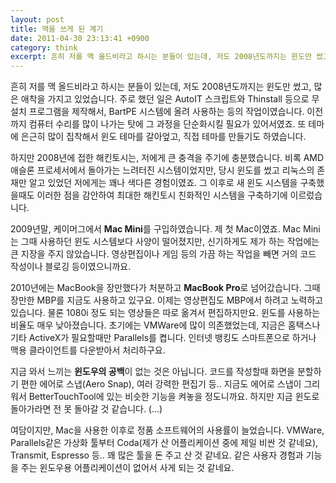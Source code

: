 ```yaml
---
layout: post
title: 맥을 쓰게 된 계기
date: 2011-04-30 23:13:41 +0900
category: think
excerpt: 흔히 저를 맥 올드비라고 하시는 분들이 있는데, 저도 2008년도까지는 윈도만 썼고, 많은 애착을 가지고 있었습니다.
---
```


흔히 저를 맥 올드비라고 하시는 분들이 있는데, 저도 2008년도까지는 윈도만 썼고, 많은 애착을 가지고 있었습니다. 주로 했던 일은 AutoIT 스크립트와 Thinstall 등으로 무설치 프로그램을 제작해서, BartPE 시스템에 올려 사용하는 등의 작업이였습니다. 이전까지 컴퓨터 수리를 많이 나가는 탓에 그 과정을 단순화시킬 필요가 있어서였죠. 또 테마에 은근히 많이 집착해서 윈도 테마를 갈아엎고, 직접 테마를 만들기도 하였습니다.

하지만 2008년에 접한 해킨토시는, 저에게 큰 충격을 주기에 충분했습니다. 비록 AMD 애슬론 프로세서에서 돌아가는 느려터진  시스템이었지만, 당시 윈도를 썼고 리눅스의 존재만 알고 있었던 저에게는 꽤나 색다른 경험이였죠. 그 이후로 새 윈도 시스템을  구축했을때도 이러한 점을 감안하여 최대한 해킨토시 친화적인 시스템을 구축하기에 이르렀습니다.

2009년말, 케이머그에서 **Mac Mini**를  구입하였습니다. 제 첫 Mac이였죠. Mac Mini는 그때 사용하던 윈도 시스템보다 사양이 떨어졌지만, 신기하게도 제가 하는 작업에는 큰 지장을 주지 않았습니다. 영상편집이나 게임 등의 가끔 하는 작업을 빼면 거의 코드 작성이나  블로깅 등이였으니까요.

2010년에는 MacBook을 장만했다가 처분하고 **MacBook Pro**로 넘어갔습니다. 그때 장만한 MBP를 지금도 사용하고 있구요. 이제는 영상편집도 MBP에서 하려고 노력하고 있습니다. 물론 1080i 정도 되는 영상들은 따로 옮겨서 편집하지만요.
윈도를 사용하는 비율도 매우 낮아졌습니다. 초기에는 VMWare에 많이 의존했었는데, 지금은 홈택스나 기타 ActiveX가 필요할때만 Parallels를 켭니다. 인터넷 뱅킹도 스마트폰으로 하거나 맥용 클라이언트를 다운받아서 처리하구요.

지금 와서 느끼는 **윈도우의 공백**이 없는 것은 아닙니다. 코드를 작성할때 화면을 분할하기 편한 에어로 스냅(Aero Snap), 여러 강력한 편집기 등.. 지금도 에어로 스냅이 그리워서 BetterTouchTool에 있는 비슷한 기능을 켜놓을 정도니까요. 하지만 지금 윈도로 돌아가라면 전 못 돌아갈 것 같습니다. (...)

여담이지만, Mac을 사용한 이후로 정품 소프트웨어의 사용률이 늘었습니다. VMWare, Parallels같은 가상화 툴부터 Coda(제가 산 어플리케이션 중에 제일 비싼 것 같네요), Transmit, Espresso 등.. 꽤 많은 툴을 돈 주고 산 것 같네요. 같은 사용자 경험과 기능을 주는 윈도우용 어플리케이션이 없어서 사게 되는 것 같네요.
